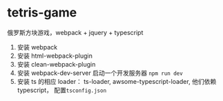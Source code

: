# tetris-game

俄罗斯方块游戏，webpack + jquery + typescript

1. 安装 webpack
2. 安装 html-webpack-plugin
3. 安装 clean-webpack-plugin
4. 安装 webpack-dev-server 启动一个开发服务器 `npm run dev`
5. 安装 ts 的相应 loader： ts-loader, awsome-typescript-loader, 他们依赖 typescript， 配置`tsconfig.json`
